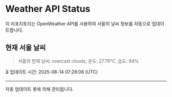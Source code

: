 
# Weather API Status

이 리포지토리는 OpenWeather API를 사용하여 서울의 날씨 정보를 자동으로 업데이트합니다.

## 현재 서울 날씨
> 서울의 현재 날씨: overcast clouds, 온도: 27.76°C, 습도: 94%

⏳ 업데이트 시간: 2025-08-14 07:28:08 (UTC)

---
자동 업데이트 봇에 의해 관리됩니다.
